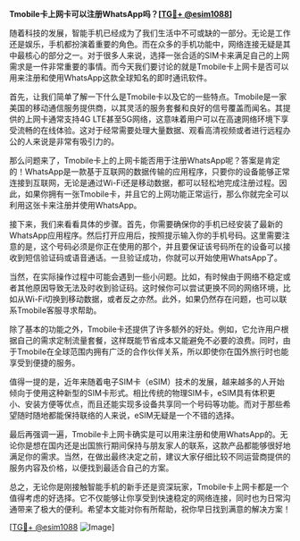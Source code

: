 **Tmobile卡上网卡可以注册WhatsApp吗？[[TG💪+ @esim1088](https://t.me/s/esim1088)]**

随着科技的发展，智能手机已经成为了我们生活中不可或缺的一部分。无论是工作还是娱乐，手机都扮演着重要的角色。而在众多的手机功能中，网络连接无疑是其中最核心的部分之一。对于很多人来说，选择一张合适的SIM卡来满足自己的上网需求是一件非常重要的事情。而今天我们要讨论的就是Tmobile卡上网卡是否可以用来注册和使用WhatsApp这款全球知名的即时通讯软件。

首先，让我们简单了解一下什么是Tmobile卡以及它的一些特点。Tmobile是一家美国的移动通信服务提供商，以其灵活的服务套餐和良好的信号覆盖而闻名。其提供的上网卡通常支持4G LTE甚至5G网络，这意味着用户可以在高速网络环境下享受流畅的在线体验。这对于经常需要处理大量数据、观看高清视频或者进行远程办公的人来说是非常有吸引力的。

那么问题来了，Tmobile卡上的上网卡能否用于注册WhatsApp呢？答案是肯定的！WhatsApp是一款基于互联网的数据传输的应用程序，只要你的设备能够正常连接到互联网，无论是通过Wi-Fi还是移动数据，都可以轻松地完成注册过程。因此，如果你拥有一张Tmobile卡，并且它的上网功能正常运行，那么你就完全可以利用这张卡来注册并使用WhatsApp。

接下来，我们来看看具体的步骤。首先，你需要确保你的手机已经安装了最新的WhatsApp应用程序。然后打开应用后，按照提示输入你的手机号码。这里需要注意的是，这个号码必须是你正在使用的那个，并且要保证该号码所在的设备可以接收到短信验证码或语音通话。一旦验证成功，你就可以开始使用WhatsApp了。

当然，在实际操作过程中可能会遇到一些小问题。比如，有时候由于网络不稳定或者其他原因导致无法及时收到验证码。这时候你可以尝试更换不同的网络环境，比如从Wi-Fi切换到移动数据，或者反之亦然。此外，如果仍然存在问题，也可以联系Tmobile客服寻求帮助。

除了基本的功能之外，Tmobile卡还提供了许多额外的好处。例如，它允许用户根据自己的需求定制流量套餐，这样既能节省成本又能避免不必要的浪费。同时，由于Tmobile在全球范围内拥有广泛的合作伙伴关系，所以即使你在国外旅行时也能享受到便捷的服务。

值得一提的是，近年来随着电子SIM卡（eSIM）技术的发展，越来越多的人开始倾向于使用这种新型的SIM卡形式。相比传统的物理SIM卡，eSIM具有体积更小、安装方便等优点，而且还能实现多设备共享同一个号码等功能。而对于那些希望随时随地都能保持联络的人来说，eSIM无疑是一个不错的选择。

最后再强调一遍，Tmobile卡上网卡确实是可以用来注册和使用WhatsApp的。无论你是想在国内还是出国旅行期间保持与朋友家人的联系，这款产品都能够很好地满足你的需求。当然，在做出最终决定之前，建议大家仔细比较不同运营商提供的服务内容及价格，以便找到最适合自己的方案。

总之，无论你是刚接触智能手机的新手还是资深玩家，Tmobile卡上网卡都是一个值得考虑的好选择。它不仅能够让你享受到快速稳定的网络连接，同时也为日常沟通带来了极大的便利。希望本文能对你有所帮助，祝你早日找到满意的解决方案！

[[TG💪+ @esim1088](https://t.me/s/esim1088) ![Image](https://i.postimg.cc/4NQfJmqS/Snipaste-2025-05-13-00-14-12.png)]